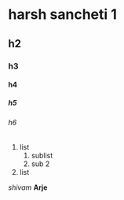 # harsh sancheti 1
## h2
### h3 
#### h4
##### h5 
###### h6


1. list
    1. sublist
    2. sub 2
2. list

*shivam* **Arje**